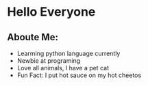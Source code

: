 # Hello Everyone

## Aboute Me:
  * Learming python language currently
  * Newbie at programing
  * Love all animals, I have a pet cat
  * Fun Fact: I put hot sauce on my hot cheetos
